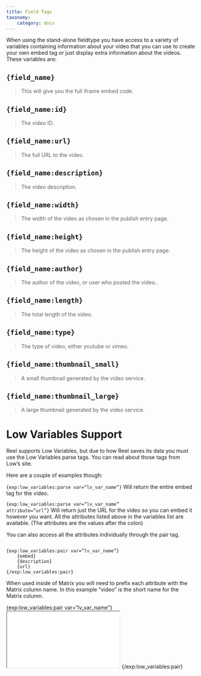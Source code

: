 ```yaml
---
title: Field Tags
taxonomy:
    category: docs
---
```


When using the stand-alone fieldtype you have access to a variety of variables containing information about your video that you can use to create your own embed tag or just display extra information about the videos. These variables are:

## ```{field_name}```

> This will give you the full iframe embed code.

## ```{field_name:id}```

> The video ID.

## ```{field_name:url}```

> The full URL to the video.

## ```{field_name:description}```

> The video description.

## ```{field_name:width}```

> The width of the video as chosen in the publish entry page.

## ```{field_name:height}```

> The height of the video as chosen in the publish entry page.

## ```{field_name:author}```

> The author of the video, or user who posted the video..

## ```{field_name:length}```

> The total length of the video.

## ```{field_name:type}```

> The type of video, either youtube or vimeo.

## ```{field_name:thumbnail_small}```

> A small thumbnail generated by the video service.

## ```{field_name:thumbnail_large}```

> A large thumbnail generated by the video service.

# Low Variables Support
Reel supports Low Variables, but due to how Reel saves its data you must use the Low Variables parse tags. You can read about those tags from Low’s site.

Here are a couple of examples though:

```{exp:low_variables:parse var=“lv_var_name”}``` Will return the entire embed tag for the video.

<code>{exp:low_variables:parse var=“lv_var_name” attribute=“url”}</code> Will return just the URL for the video so you can embed it however you want. All the attributes listed above in the variables list are available. (The attributes are the values after the colon)

You can also access all the attributes individually through the pair tag.

<code>
{exp:low_variables:pair var=“lv_var_name”}
    {embed}
    {description}
    {url}
{/exp:low_variables:pair}
</code>

When used inside of Matrix you will need to prefix each attribute with the Matrix column name. In this example “video” is the short name for the Matrix column.

{exp:low_variables:pair var=“lv_var_name”}
    <iframe src=”{video:url}” width=”{video:width}” height=”{video:height}” border=“0”></iframe>
{/exp:low_variables:pair}